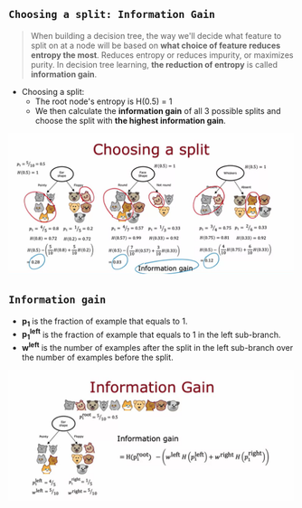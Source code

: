 ## `Choosing a split: Information Gain`

> When building a decision tree, the way we'll decide what feature to split on at a node will be based on **what choice of feature reduces entropy the most**. Reduces entropy or reduces impurity, or maximizes purity. In decision tree learning, **the reduction of entropy** is called **information gain**.

- Choosing a split:
  - The root node's entropy is H(0.5) = 1
  - We then calculate the **information gain** of all 3 possible splits and choose the split with **the highest information gain**.

![Alt text](<ref img/3.png>)

## `Information gain`

- **p<sub>1</sub>** is the fraction of example that equals to 1.
- **p<sub>1</sub><sup>left</sup>** is the fraction of example that equals to 1 in the left sub-branch.
- **w<sup>left</sup>** is the number of examples after the split in the left sub-branch over the number of examples before the split.

![Alt text](<ref img/4.png>)